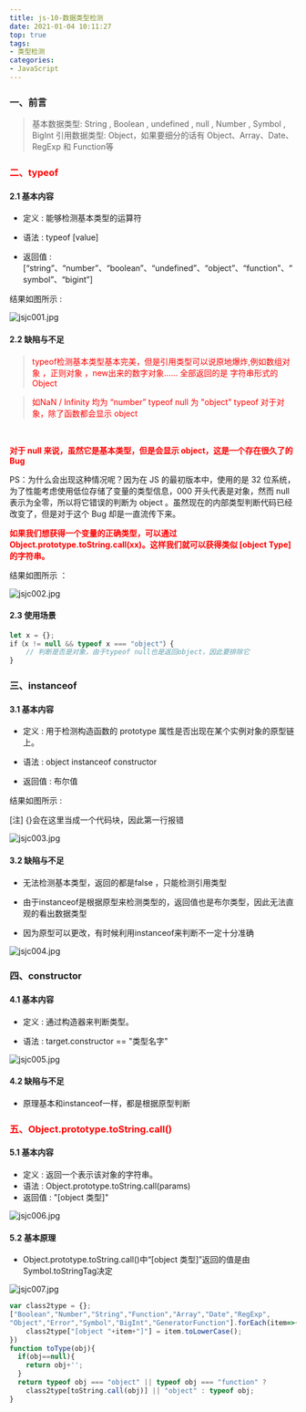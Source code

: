 ```yaml
---
title: js-10-数据类型检测
date: 2021-01-04 10:11:27
top: true
tags:
- 类型检测
categories:
- JavaScript
---
```

### 一、前言
<!--more-->
> 基本数据类型: String , Boolean , undefined , null , Number , Symbol , BigInt
> 引用数据类型: Object，如果要细分的话有 Object、Array、Date、RegExp 和 Function等

### <span style="color:red">二、typeof</span>

#### 2.1 基本内容

- 定义 : 能够检测基本类型的运算符

- 语法  : typeof [value]

- 返回值  : [“string”、“number”、“boolean”、“undefined”、“object”、“function”、“symbol”、“bigint”]

结果如图所示 :

![jsjc001.jpg](http://alivnram-test.oss-cn-beijing.aliyuncs.com/alivnblog/jsjc001.jpg)

#### 2.2 缺陷与不足

> <sapn style="color:red">typeof检测基本类型基本完美，但是引用类型可以说原地爆炸,例如数组对象 ，正则对象 ，new出来的数字对象...... 全部返回的是  字符串形式的Object</span>

> <sapn style="color:red">如NaN / Infinity 均为 “number”</span>
> <sapn style="color:red">typeof null 为 "object"</span>
> <sapn style="color:red">typeof 对于对象，除了函数都会显示 object</span>

<br/>

**<span style="color:red">对于 null 来说，虽然它是基本类型，但是会显示 object，这是一个存在很久了的 Bug</span>**

PS：为什么会出现这种情况呢？因为在 JS 的最初版本中，使用的是 32 位系统，为了性能考虑使用低位存储了变量的类型信息，000 开头代表是对象，然而 null 表示为全零，所以将它错误的判断为 object 。虽然现在的内部类型判断代码已经改变了，但是对于这个 Bug 却是一直流传下来。

**<span style="color:red">如果我们想获得一个变量的正确类型，可以通过 Object.prototype.toString.call(xx)。这样我们就可以获得类似 [object Type] 的字符串。</span>**

结果如图所示 ：

![jsjc002.jpg](http://alivnram-test.oss-cn-beijing.aliyuncs.com/alivnblog/jsjc002.jpg)

#### 2.3 使用场景

```js
let x = {};
if（x != null && typeof x === "object"）{
	// 判断是否是对象，由于typeof null也是返回object，因此要排除它
}
```

### 三、instanceof

#### 3.1 基本内容

- 定义 : 用于检测构造函数的 prototype 属性是否出现在某个实例对象的原型链上。

- 语法 : object instanceof constructor

- 返回值 : 布尔值

结果如图所示 :

[注] {}会在这里当成一个代码块，因此第一行报错

![jsjc003.jpg](http://alivnram-test.oss-cn-beijing.aliyuncs.com/alivnblog/jsjc003.jpg)

#### 3.2 缺陷与不足

- 无法检测基本类型，返回的都是false ，只能检测引用类型

- 由于instanceof是根据原型来检测类型的，返回值也是布尔类型，因此无法直观的看出数据类型

- 因为原型可以更改，有时候利用instanceof来判断不一定十分准确 

![jsjc004.jpg](http://alivnram-test.oss-cn-beijing.aliyuncs.com/alivnblog/jsjc004.jpg)

### 四、constructor

#### 4.1 基本内容

- 定义 : 通过构造器来判断类型。

- 语法 : target.constructor == "类型名字"

![jsjc005.jpg](http://alivnram-test.oss-cn-beijing.aliyuncs.com/alivnblog/jsjc005.jpg)

#### 4.2 缺陷与不足

- 原理基本和instanceof一样，都是根据原型判断

### <span style="color:red">五、Object.prototype.toString.call()</span>

#### 5.1 基本内容

- 定义 : 返回一个表示该对象的字符串。
- 语法 : Object.prototype.toString.call(params)
- 返回值 : "[object 类型]"

![jsjc006.jpg](http://alivnram-test.oss-cn-beijing.aliyuncs.com/alivnblog/jsjc006.jpg)

#### 5.2 基本原理

- Object.prototype.toString.call()中“[object 类型]”返回的值是由Symbol.toStringTag决定

![jsjc007.jpg](http://alivnram-test.oss-cn-beijing.aliyuncs.com/alivnblog/jsjc007.jpg)


```js
var class2type = {};
["Boolean","Number","String","Function","Array","Date","RegExp",
"Object","Error","Symbol","BigInt","GeneratorFunction"].forEach(item=>{
    class2type["[object "+item+"]"] = item.toLowerCase();
})
function toType(obj){
  if(obj==null){
    return obj+'';
  }
  return typeof obj === "object" || typeof obj === "function" ?
    class2type[toString.call(obj)] || "object" : typeof obj;
}
```


